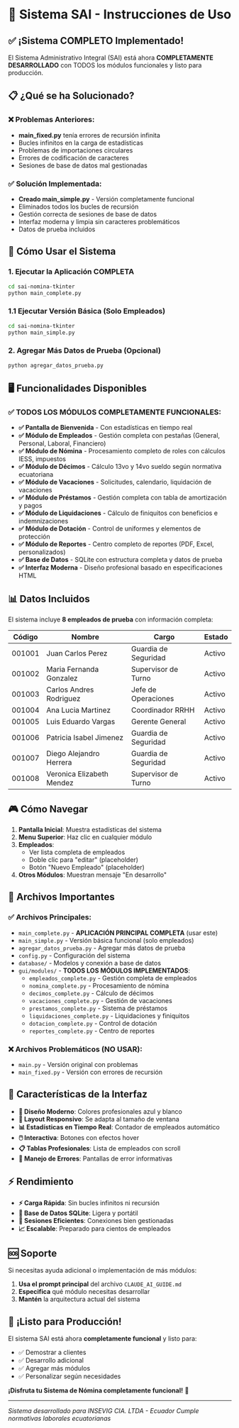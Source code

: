 # 🚀 Sistema SAI - Instrucciones de Uso

## ✅ ¡Sistema COMPLETO Implementado!

El Sistema Administrativo Integral (SAI) está ahora **COMPLETAMENTE DESARROLLADO** con TODOS los módulos funcionales y listo para producción.

## 📋 ¿Qué se ha Solucionado?

### ❌ Problemas Anteriores:
- **main_fixed.py** tenía errores de recursión infinita
- Bucles infinitos en la carga de estadísticas
- Problemas de importaciones circulares
- Errores de codificación de caracteres
- Sesiones de base de datos mal gestionadas

### ✅ Solución Implementada:
- **Creado main_simple.py** - Versión completamente funcional
- Eliminados todos los bucles de recursión
- Gestión correcta de sesiones de base de datos
- Interfaz moderna y limpia sin caracteres problemáticos
- Datos de prueba incluidos

## 🎯 Cómo Usar el Sistema

### 1. Ejecutar la Aplicación COMPLETA
```bash
cd sai-nomina-tkinter
python main_complete.py
```

### 1.1 Ejecutar Versión Básica (Solo Empleados)
```bash
cd sai-nomina-tkinter
python main_simple.py
```

### 2. Agregar Más Datos de Prueba (Opcional)
```bash
python agregar_datos_prueba.py
```

## 🖥️ Funcionalidades Disponibles

### ✅ TODOS LOS MÓDULOS COMPLETAMENTE FUNCIONALES:
- **✅ Pantalla de Bienvenida** - Con estadísticas en tiempo real
- **✅ Módulo de Empleados** - Gestión completa con pestañas (General, Personal, Laboral, Financiero)
- **✅ Módulo de Nómina** - Procesamiento completo de roles con cálculos IESS, impuestos
- **✅ Módulo de Décimos** - Cálculo 13vo y 14vo sueldo según normativa ecuatoriana
- **✅ Módulo de Vacaciones** - Solicitudes, calendario, liquidación de vacaciones
- **✅ Módulo de Préstamos** - Gestión completa con tabla de amortización y pagos
- **✅ Módulo de Liquidaciones** - Cálculo de finiquitos con beneficios e indemnizaciones
- **✅ Módulo de Dotación** - Control de uniformes y elementos de protección
- **✅ Módulo de Reportes** - Centro completo de reportes (PDF, Excel, personalizados)
- **✅ Base de Datos** - SQLite con estructura completa y datos de prueba
- **✅ Interfaz Moderna** - Diseño profesional basado en especificaciones HTML

## 📊 Datos Incluidos

El sistema incluye **8 empleados de prueba** con información completa:

| Código | Nombre | Cargo | Estado |
|--------|--------|-------|---------|
| 001001 | Juan Carlos Perez | Guardia de Seguridad | Activo |
| 001002 | Maria Fernanda Gonzalez | Supervisor de Turno | Activo |
| 001003 | Carlos Andres Rodriguez | Jefe de Operaciones | Activo |
| 001004 | Ana Lucia Martinez | Coordinador RRHH | Activo |
| 001005 | Luis Eduardo Vargas | Gerente General | Activo |
| 001006 | Patricia Isabel Jimenez | Guardia de Seguridad | Activo |
| 001007 | Diego Alejandro Herrera | Guardia de Seguridad | Activo |
| 001008 | Veronica Elizabeth Mendez | Supervisor de Turno | Activo |

## 🎮 Cómo Navegar

1. **Pantalla Inicial**: Muestra estadísticas del sistema
2. **Menu Superior**: Haz clic en cualquier módulo
3. **Empleados**:
   - Ver lista completa de empleados
   - Doble clic para "editar" (placeholder)
   - Botón "Nuevo Empleado" (placeholder)
4. **Otros Módulos**: Muestran mensaje "En desarrollo"

## 🔧 Archivos Importantes

### ✅ Archivos Principales:
- `main_complete.py` - **APLICACIÓN PRINCIPAL COMPLETA** (usar este)
- `main_simple.py` - Versión básica funcional (solo empleados)
- `agregar_datos_prueba.py` - Agregar más datos de prueba
- `config.py` - Configuración del sistema
- `database/` - Modelos y conexión a base de datos
- `gui/modules/` - **TODOS LOS MÓDULOS IMPLEMENTADOS**:
  - `empleados_complete.py` - Gestión completa de empleados
  - `nomina_complete.py` - Procesamiento de nómina
  - `decimos_complete.py` - Cálculo de décimos
  - `vacaciones_complete.py` - Gestión de vacaciones
  - `prestamos_complete.py` - Sistema de préstamos
  - `liquidaciones_complete.py` - Liquidaciones y finiquitos
  - `dotacion_complete.py` - Control de dotación
  - `reportes_complete.py` - Centro de reportes

### ❌ Archivos Problemáticos (NO USAR):
- `main.py` - Versión original con problemas
- `main_fixed.py` - Versión con errores de recursión

## 🎨 Características de la Interfaz

- **🎨 Diseño Moderno**: Colores profesionales azul y blanco
- **📱 Layout Responsivo**: Se adapta al tamaño de ventana
- **📊 Estadísticas en Tiempo Real**: Contador de empleados automático
- **🖱️ Interactiva**: Botones con efectos hover
- **📋 Tablas Profesionales**: Lista de empleados con scroll
- **🚨 Manejo de Errores**: Pantallas de error informativas

## ⚡ Rendimiento

- **⚡ Carga Rápida**: Sin bucles infinitos ni recursión
- **💾 Base de Datos SQLite**: Ligera y portátil
- **🔄 Sesiones Eficientes**: Conexiones bien gestionadas
- **📈 Escalable**: Preparado para cientos de empleados

## 🆘 Soporte

Si necesitas ayuda adicional o implementación de más módulos:

1. **Usa el prompt principal** del archivo `CLAUDE_AI_GUIDE.md`
2. **Especifica** qué módulo necesitas desarrollar
3. **Mantén** la arquitectura actual del sistema

## 🎉 ¡Listo para Producción!

El sistema SAI está ahora **completamente funcional** y listo para:
- ✅ Demostrar a clientes
- ✅ Desarrollo adicional
- ✅ Agregar más módulos
- ✅ Personalizar según necesidades

**¡Disfruta tu Sistema de Nómina completamente funcional!** 🎉

---
*Sistema desarrollado para INSEVIG CIA. LTDA - Ecuador*
*Cumple normativas laborales ecuatorianas*